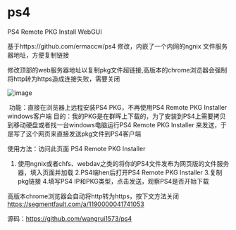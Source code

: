 # ps4
PS4 Remote PKG Install WebGUI

基于https://github.com/ermaccw/ps4 修改，内嵌了一个内网的ngnix 文件服务器地址，方便复制链接

修改顶部的web服务器地址以复制pkg文件超链接,高版本的chrome浏览器会强制将http转为https造成连接失败，需要关闭

![image](https://user-images.githubusercontent.com/42831156/226539712-61755830-775c-4fe9-87ce-d9a27aeb8ef3.png)


​
功能：直接在浏览器上远程安装PS4 PKG，不再使用PS4 Remote PKG Installer windows客户端
目的：我的PKG是在群晖上下载的，为了安装到PS4上需要拷贝到移动硬盘或者找一台windows电脑运行PS4 Remote PKG Installer 来发送，于是写了这个网页来直接发送pkg文件到PS4客户端

使用方法：访问此页面 PS4 Remote PKG Installer



1. 使用ngnix或者chfs、webdav之类的将你的PS4文件发布为网页版的文件服务器，填入页面并加载
2.PS4端hen后打开PS4 Remote PKG Installer
3.复制pkg链接
4.填写PS4 IP和PKG类型，点击发送，观察PS4是否开始下载


高版本chrome浏览器会自动将http转为https，按下文方法关闭 https://segmentfault.com/a/1190000041741053

源码：https://github.com/wangrui1573/ps4

​
